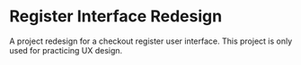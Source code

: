 # Register Interface Redesign
A project redesign for a checkout register user interface. This project is only used for practicing UX design.
